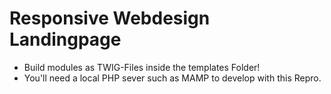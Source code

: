 # Responsive Webdesign Landingpage

* Build modules as TWIG-Files inside the templates Folder!
* You'll need a local PHP sever such as MAMP to develop with this Repro.